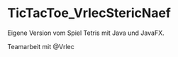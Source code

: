 # TicTacToe_VrlecStericNaef

Eigene Version vom Spiel Tetris mit Java und JavaFX.

Teamarbeit mit @Vrlec
